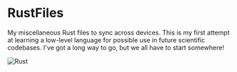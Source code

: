 # RustFiles
My miscellaneous Rust files to sync across devices. This is my first attempt at learning a low-level language for possible use in future scientific codebases. I've got a long way to go, but we all have to start somewhere!

![Rust](https://img.shields.io/badge/rust-%23000000.svg?style=for-the-badge&logo=rust&logoColor=white)
